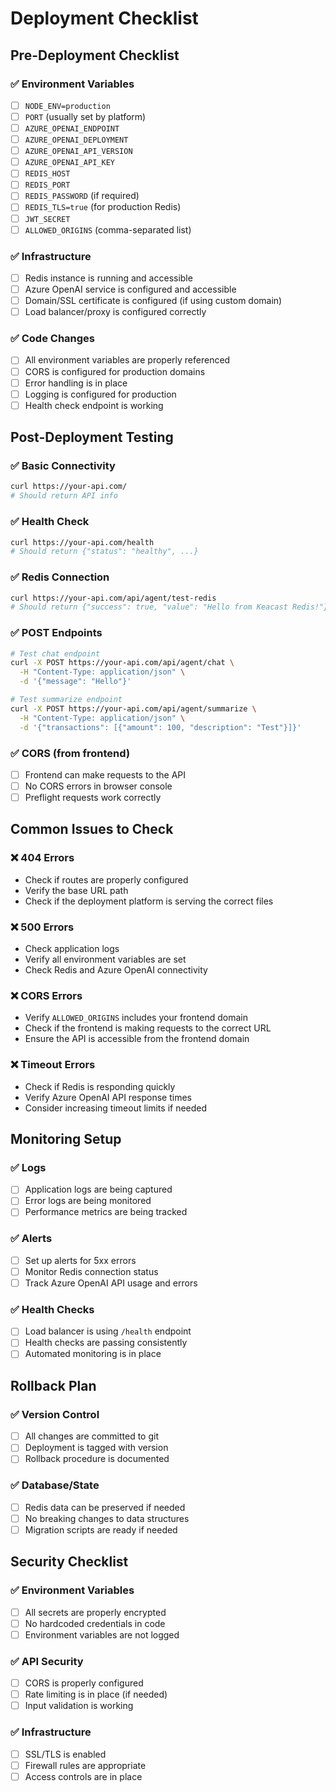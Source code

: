 # Deployment Checklist

## Pre-Deployment Checklist

### ✅ Environment Variables
- [ ] `NODE_ENV=production`
- [ ] `PORT` (usually set by platform)
- [ ] `AZURE_OPENAI_ENDPOINT`
- [ ] `AZURE_OPENAI_DEPLOYMENT`
- [ ] `AZURE_OPENAI_API_VERSION`
- [ ] `AZURE_OPENAI_API_KEY`
- [ ] `REDIS_HOST`
- [ ] `REDIS_PORT`
- [ ] `REDIS_PASSWORD` (if required)
- [ ] `REDIS_TLS=true` (for production Redis)
- [ ] `JWT_SECRET`
- [ ] `ALLOWED_ORIGINS` (comma-separated list)

### ✅ Infrastructure
- [ ] Redis instance is running and accessible
- [ ] Azure OpenAI service is configured and accessible
- [ ] Domain/SSL certificate is configured (if using custom domain)
- [ ] Load balancer/proxy is configured correctly

### ✅ Code Changes
- [ ] All environment variables are properly referenced
- [ ] CORS is configured for production domains
- [ ] Error handling is in place
- [ ] Logging is configured for production
- [ ] Health check endpoint is working

## Post-Deployment Testing

### ✅ Basic Connectivity
```bash
curl https://your-api.com/
# Should return API info
```

### ✅ Health Check
```bash
curl https://your-api.com/health
# Should return {"status": "healthy", ...}
```

### ✅ Redis Connection
```bash
curl https://your-api.com/api/agent/test-redis
# Should return {"success": true, "value": "Hello from Keacast Redis!"}
```

### ✅ POST Endpoints
```bash
# Test chat endpoint
curl -X POST https://your-api.com/api/agent/chat \
  -H "Content-Type: application/json" \
  -d '{"message": "Hello"}'

# Test summarize endpoint
curl -X POST https://your-api.com/api/agent/summarize \
  -H "Content-Type: application/json" \
  -d '{"transactions": [{"amount": 100, "description": "Test"}]}'
```

### ✅ CORS (from frontend)
- [ ] Frontend can make requests to the API
- [ ] No CORS errors in browser console
- [ ] Preflight requests work correctly

## Common Issues to Check

### ❌ 404 Errors
- Check if routes are properly configured
- Verify the base URL path
- Check if the deployment platform is serving the correct files

### ❌ 500 Errors
- Check application logs
- Verify all environment variables are set
- Check Redis and Azure OpenAI connectivity

### ❌ CORS Errors
- Verify `ALLOWED_ORIGINS` includes your frontend domain
- Check if the frontend is making requests to the correct URL
- Ensure the API is accessible from the frontend domain

### ❌ Timeout Errors
- Check if Redis is responding quickly
- Verify Azure OpenAI API response times
- Consider increasing timeout limits if needed

## Monitoring Setup

### ✅ Logs
- [ ] Application logs are being captured
- [ ] Error logs are being monitored
- [ ] Performance metrics are being tracked

### ✅ Alerts
- [ ] Set up alerts for 5xx errors
- [ ] Monitor Redis connection status
- [ ] Track Azure OpenAI API usage and errors

### ✅ Health Checks
- [ ] Load balancer is using `/health` endpoint
- [ ] Health checks are passing consistently
- [ ] Automated monitoring is in place

## Rollback Plan

### ✅ Version Control
- [ ] All changes are committed to git
- [ ] Deployment is tagged with version
- [ ] Rollback procedure is documented

### ✅ Database/State
- [ ] Redis data can be preserved if needed
- [ ] No breaking changes to data structures
- [ ] Migration scripts are ready if needed

## Security Checklist

### ✅ Environment Variables
- [ ] All secrets are properly encrypted
- [ ] No hardcoded credentials in code
- [ ] Environment variables are not logged

### ✅ API Security
- [ ] CORS is properly configured
- [ ] Rate limiting is in place (if needed)
- [ ] Input validation is working

### ✅ Infrastructure
- [ ] SSL/TLS is enabled
- [ ] Firewall rules are appropriate
- [ ] Access controls are in place 